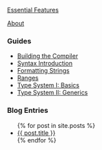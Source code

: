 <a href="{{ site.baseurl }}/essential_features.html">Essential Features</a>

<a href="{{ site.baseurl }}/about.html">About</a>

### Guides

* <a href="{{ site.baseurl }}/build_howto.html">Building the Compiler</a>
* <a href="{{ site.baseurl }}/syntax_intro.html">Syntax Introduction</a>
* <a href="{{ site.baseurl }}/formatting_strings.html">Formatting Strings</a>
* <a href="{{ site.baseurl }}/ranges.html">Ranges</a>
* <a href="{{ site.baseurl }}/type_system_basics.html">Type System I: Basics</a>
* <a href="{{ site.baseurl }}/type_system_generics.html">Type System II: Generics</a>

### Blog Entries

<ul>
  {% for post in site.posts %}
    <li>
      <a href="{{ site.baseurl }}{{ post.url }}">{{ post.title }}</a> <!--{{ post.date | date: "%y-%m-%d" }}-->
    </li>
  {% endfor %}
</ul>